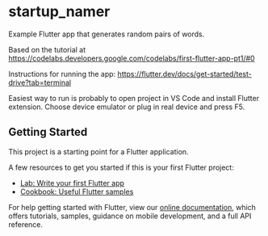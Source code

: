 # startup_namer

Example Flutter app that generates random pairs of words.

Based on the tutorial at https://codelabs.developers.google.com/codelabs/first-flutter-app-pt1/#0

Instructions for running the app: https://flutter.dev/docs/get-started/test-drive?tab=terminal

Easiest way to run is probably to open project in VS Code and install Flutter extension.
Choose device emulator or plug in real device and press F5.

## Getting Started

This project is a starting point for a Flutter application.

A few resources to get you started if this is your first Flutter project:

- [Lab: Write your first Flutter app](https://flutter.dev/docs/get-started/codelab)
- [Cookbook: Useful Flutter samples](https://flutter.dev/docs/cookbook)

For help getting started with Flutter, view our
[online documentation](https://flutter.dev/docs), which offers tutorials,
samples, guidance on mobile development, and a full API reference.
